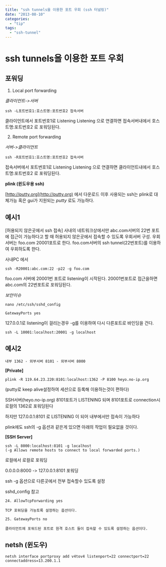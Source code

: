 ```yaml
---
title: "ssh tunnels을 이용한 포트 우회 (ssh 터널링)"
date: "2013-08-10"
categories: 
  - "tip"
tags: 
  - "ssh-tunnel"
---
```


# ssh tunnels을 이용한 포트 우회

## 포워딩

1) Local port forwarding

_클라이언트->서버_

```
ssh -L포트번호1:호스트명:포트번호2 접속서버
```

클라이언트에서 포트번호1로 Listening Listening 으로 연결하면 접속서버내에서 호스트명:포트번호2 로 포워딩된다.

2) Remote port forwarding

_서버->클라이언트_

```
ssh -R포트번호1:호스트명:포트번호2 접속서버
```

접속서버에서 포트번호1로 Listening Listening 으로 연결하면 클라이언트내에서 호스트명:포트번호2 로 포워딩된다.

**plink (윈도우용 ssh)**

[http://putty.org](http://putty.org) 에서 다운로드 이후 사용되는 ssh는 plink로 대체가능 혹은 gui가 지원되는 _putty_ 로도 가능하다.

## 예시1

\[허용되지 않은곳에서 ssh 접속\] 사내의 네트워크상에서만 abc.com서버의 22번 포트에 접근이 가능하다고 할 때 허용되지 않은곳에서 접속할 수 있도록 우회서버 구성. 우회서버는 foo.com 20001포트로 한다. foo.com서버의 ssh tunnel(22번포트)를 이용하여 우회하도록 한다.

사내PC 에서

```
ssh -R20001:abc.com:22 -p22 -g foo.com
```

foo.com 서버에 20001번 포트로 listening이 시작된다. 20001번포트로 접근을하면 abc.com의 22번포트로 포워딩된다.

_보안이슈_

```
nano /etc/ssh/sshd_config

GatewayPorts yes
```

127.0.0.1로 listening이 걸리는경우 -g를 이용하여 다시 다른포트로 바인딩을 건다.

```
ssh -L 10001:localhost:20001 -g localhost
```

## 예시2

```
내부 1362 - 외부서버 8101 - 외부서버 8000
```

**\[Private\]**

```
plink -R 119.64.23.220:8101:localhost:1362 -P 8100 heyo.no-ip.org
```

(putty로 keep alive설정하여 세션으로 등록해 이용하는것이 편하다)

SSH서버(heyo.no-ip.org) 8101포트가 LISTENING 되며 8101포트로 connection시 로컬의 1362로 포워딩된다

하지만 127.0.0.1:8101 로 LISTENING 이 되어 내부에서만 접속이 가능하다

plink에도 ssh의 -g 옵션과 같은게 있으면 아래의 작업이 필요없을 것이다.

**\[SSH Server\]**

```
ssh -L 8000:localhost:8101 -g localhost
(-g Allows remote hosts to connect to local forwarded ports.)
```

로컬에서 로컬로 포워딩

0.0.0.0:8000 -> 127.0.0.1:8101 포워딩

ssh -g 옵션으로 다른곳에서 전부 접속할수 있도록 설정

sshd\_config 참고

```
24. AllowTcpForwarding yes

TCP 포워딩을 가능토록 설정하는 옵션이다.

25. GatewayPorts no

클라이언트에 포워드된 포트로 원격 호스트 들이 접속할 수 있도록 설정하는 옵션이다.
```

## netsh (윈도우)

```
netsh interface portproxy add v4tov4 listenport=22 connectport=22 connectaddress=13.200.1.1
```
